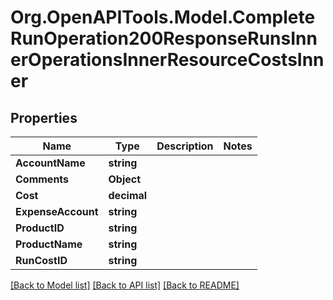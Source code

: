 # Org.OpenAPITools.Model.CompleteRunOperation200ResponseRunsInnerOperationsInnerResourceCostsInner

## Properties

Name | Type | Description | Notes
------------ | ------------- | ------------- | -------------
**AccountName** | **string** |  | 
**Comments** | **Object** |  | 
**Cost** | **decimal** |  | 
**ExpenseAccount** | **string** |  | 
**ProductID** | **string** |  | 
**ProductName** | **string** |  | 
**RunCostID** | **string** |  | 

[[Back to Model list]](../README.md#documentation-for-models) [[Back to API list]](../README.md#documentation-for-api-endpoints) [[Back to README]](../README.md)

